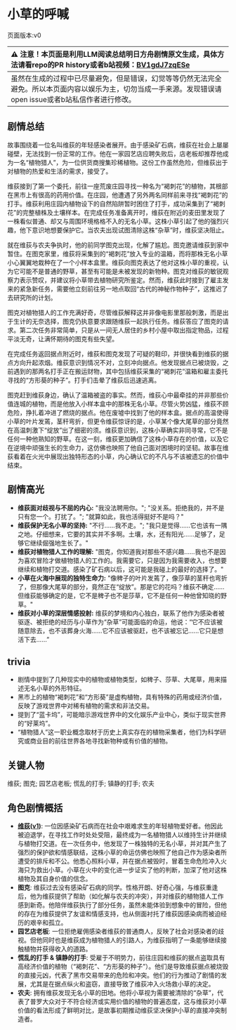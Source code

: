 # 小草的呼喊
页面版本:v0
 

| :warning: 注意！本页面是利用LLM阅读总结明日方舟剧情原文生成，具体方法请看repo的PR history或者b站视频：[BV1gdJ7zqESe](https://www.bilibili.com/video/BV1gdJ7zqESe/)         |
|:----------------------------|
| 虽然在生成的过程中已尽量避免，但是错误，幻觉等等仍然无法完全避免。所以本页面内容以娱乐为主，切勿当成一手来源。发现错误请open issue或者b站私信作者进行修改。|



## 剧情总结
故事围绕着一位名叫维荻的年轻感染者展开。由于感染矿石病，维荻在社会上屡屡碰壁，无法找到一份正常的工作。他在一家园艺店应聘失败后，店老板却推荐他成为一名“植物猎人”，为一位供货商搜集珍稀植物。这份工作虽然危险，但维荻出于对植物的热爱和生活的需求，接受了。

维荻接到了第一个委托，前往一座荒废庄园寻找一种名为“褐刺花”的植物，其根部在黑市上有很高的药用价值。在庄园，他遭遇了另外两名同样前来寻找“褐刺花”的打手。维荻利用庄园内植物设下的自然陷阱暂时困住了打手，成功采集到了“褐刺花”的完整植株及土壤样本。在完成任务准备离开时，维荻在附近的麦田里发现了一株看似普通、却又与周围环境格格不入的无名小草。这株小草引起了他的强烈兴趣，他下意识地想要保护它。当农夫出现试图清除这株“杂草”时，维荻坚决阻止。

就在维荻与农夫争执时，他的前同学图克出现，化解了尴尬。图克邀请维荻到家中暂住。在图克家里，维荻将采集到的“褐刺花”放入专业的温箱，而将那株无名小草小心翼翼地栽种在了一个小样本盒里。维荻向图克表达了他对这株小草的重视，认为它可能不是普通的野草，甚至有可能是未被发现的新物种。图克对维荻的敏锐观察力表示赞叹，并建议将小草带去植物研究所鉴定。然而，维荻此时接到了雇主发来的紧急新任务，需要他立刻前往另一地点取回“古代的神秘作物种子”，这推迟了去研究所的计划。

图克对植物猎人的工作充满好奇，尽管维荻解释这并非像电影里那般刺激，而是出于生计的无奈选择，图克仍执意要求跟随维荻一起执行任务。维荻答应了图克的请求。第二次任务非常简单，只是从一间无人居住的乡村小屋中取出指定物品，过程平淡无奇，让满怀期待的图克有些失望。

在完成任务返回据点附近时，维荻和图克发现了可疑的鞋印，并很快看到维荻的据点方向升起浓烟。维荻意识到情况不对，立刻冲向据点。他发现据点已被烧毁，之前遇到的那两名打手正在搬运财物，其中包括维荻采集的“褐刺花”温箱和雇主委托寻找的“方形葵的种子”。打手们击晕了维荻后迅速逃离。

图克赶到维荻身边，确认了温箱被盗的事实。然而，维荻心中最牵挂的并非那些价值连城的植物，而是他放入小样本盒中的那株无名小草。尽管火势凶猛，维荻不顾危险，挣扎着冲进了燃烧的据点。他在废墟中找到了他的样本盒。据点的高温使得小草的叶片发蔫，茎秆弯折，但更令维荻惊讶的是，小草某个像大尾草的部分竟然在高温刺激下“绽放”出了细密的须。维荻意识到，这株小草确实非同寻常，它不是任何一种他熟知的野草。在这一刻，维荻更加确信了这株小草存在的价值，以及它在逆境中顽强生长的生命力，这仿佛也映照了他自己面对困境时的坚韧。故事在维荻看着在火光中展现出独特形态的小草，内心确认它的不凡与不该被遗忘的价值中结束。
## 剧情高光
- **维荻面对歧视与不屈的内心:** "我没法聘用你。"; "没关系。拒绝我的，并不是只有您一个。打扰了。"; "就算如此，我也活得挺好不是吗？"
- **维荻保护无名小草的坚持:** "不行......我不走。"; "我只是觉得......它也该有一隅之地。仔细想来，它要的其实并不多啊。土壤，水，还有阳光......足够了，足够它继续倔强地生长了。"
- **维荻对植物猎人工作的理解:** "图克，你知道我对那些不感兴趣......我也不是因为喜欢冒险才做植物猎人的工作的。我需要它，只是因为我需要收入，也想要继续和植物打交道。感染了矿石病以后，这可能是我碰上的最好的选择了。"
- **小草在火海中展现的独特生命力:** "像稗子的叶片发蔫了，像莎草的茎秆也弯折了，但那像大尾草的部分，竟然正在“绽放”。那是它的花吗？维荻不确定......但维荻能够确定的是，它不是稗子也不是莎草，它不是任何一种他曾知晓的野草。"
- **维荻对小草的深层情感投射:** 维荻的梦境和内心独白，联系了他作为感染者被驱逐、被拒绝的经历与小草作为“杂草”可能面临的命运，他说：“它不应该被随意除去，也不该葬身火海......它不应该被驱赶，也不该被忘记......它只是想活下去......”
## trivia
- 剧情中提到了几种现实中的植物或植物类型，如稗子、莎草、大尾草，用来描述无名小草的外形特征。
- 黑市上的植物“褐刺花”和“方形葵”是虚构植物，具有特殊的药用或经济价值，反映了游戏世界中对稀有植物的需求和非法交易。
- 提到了“蓝卡坞”，可能暗示游戏世界中的文化娱乐产业中心，类似于现实世界的“好莱坞”。
- “植物猎人”这一职业概念取材于历史上真实存在的植物采集者，他们为科学研究或商业目的前往世界各地寻找新物种或有价值的植物。
## 关键人物
维荻; 图克; 园艺店老板; 慌乱的打手; 镇静的打手; 农夫
## 角色剧情概括
-   **[维荻](../char_v3/char_4107_vrdant.md)([v1](../chars/char_4107_vrdant.md))**: 一位因感染矿石病而在社会中艰难求生的年轻植物爱好者。他因此被迫退学，在寻找工作时处处受阻，最终成为一名植物猎人以维持生计并继续与植物打交道。在一次任务中，他发现了一株独特的无名小草，并对其产生了强烈的保护欲和情感联结，这株小草的命运仿佛也映照了他自己作为感染者所遭受的排斥和不公。他悉心照料小草，并在据点被毁时，冒着生命危险冲入火海只为救出小草。小草在火中的变化进一步证实了他的判断，加深了他对这株植物及其自身价值的信念。
-   **图克**: 维荻过去没有感染矿石病的同学。性格开朗、好奇心强，与维荻重逢后，他为维荻提供了帮助（如化解与农夫的冲突），并对维荻的植物猎人工作感到新奇。他陪伴维荻执行了部分任务，虽然未能体验到想象中的冒险，但他的存在为维荻提供了友谊和情感支持，也从侧面衬托了维荻因感染病而被迫经历的艰辛和孤立。
-   **园艺店老板**: 一位拒绝雇佣感染者维荻的普通商人，反映了社会对感染者的歧视。但他同时也是维荻成为植物猎人的引路人，为维荻指明了一条能够继续接触植物并获得收入的道路。
-   **慌乱的打手 & 镇静的打手**: 受雇于不明势力，前往庄园和维荻的据点盗取具有高经济价值的植物（“褐刺花”、“方形葵的种子”）。他们是导致维荻据点被烧毁的直接元凶，代表了黑市交易带来的危险和冲突。他们的行为推动了剧情的发展，尤其是在据点纵火和盗窃，直接导致了维荻冲入火场救小草的决定。
-   **农夫**: 拥有维荻发现无名小草的田地。他将小草视为需要被清除的“杂草”，代表了普罗大众对于不符合经济或实用价值的植物的普遍态度，这与维荻对小草价值的看法形成了鲜明对比，是故事初期推动维荻坚决保护小草的直接冲突制造者。